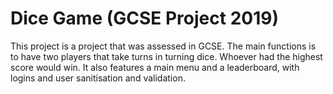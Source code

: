 # Dice Game (GCSE Project 2019)
This project is a project that was assessed in GCSE.
The main functions is to have two players that take turns in turning dice.
Whoever had the highest score would win.
It also features a main menu and a leaderboard, with logins and user sanitisation and validation.